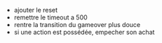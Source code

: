 - ajouter le reset
- remettre le timeout a 500
- rentre la transition du gameover plus douce
- si une action est possédée, empecher son achat